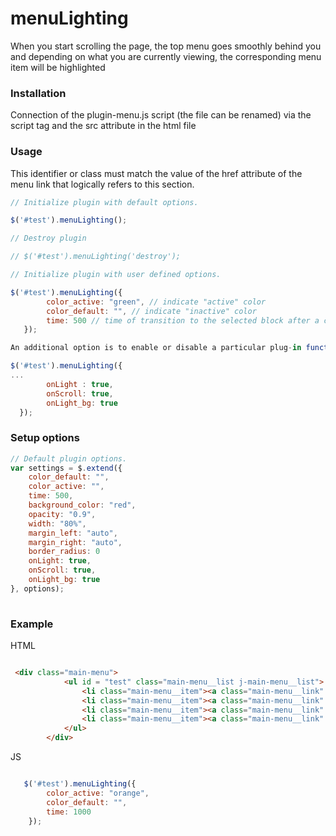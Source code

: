# menuLighting

When you start scrolling the page, the top menu goes smoothly behind you and depending on what you are currently viewing, the corresponding menu item will be highlighted 

### Installation

Connection of the plugin-menu.js script (the file can be renamed) via the script tag and the src attribute in the html file

### Usage


This identifier or class must match the value of the href attribute of the menu link that logically refers to this section.

```js
// Initialize plugin with default options.

$('#test').menuLighting();

// Destroy plugin 

// $('#test').menuLighting('destroy');

// Initialize plugin with user defined options.

$('#test').menuLighting({
    	color_active: "green", // indicate "active" color
    	color_default: "", // indicate "inactive" color
        time: 500 // time of transition to the selected block after a click on the menu link
   });

An additional option is to enable or disable a particular plug-in functionality (by adding true / false). By default, these are the functions onScroll, onClick, onLight_bg:

$('#test').menuLighting({
...
        onLight : true,
        onScroll: true,
        onLight_bg: true
  });
```

### Setup options

```js
// Default plugin options.
var settings = $.extend({
    color_default: "",
    color_active: "",
    time: 500,
    background_color: "red",
    opacity: "0.9",
    width: "80%",
    margin_left: "auto",
    margin_right: "auto",
    border_radius: 0
    onLight: true,
    onScroll: true,
    onLight_bg: true
}, options);
     
```

### Example

HTML

```HTML

 <div class="main-menu">
            <ul id = "test" class="main-menu__list j-main-menu__list">
                <li class="main-menu__item"><a class="main-menu__link" href="#main">Main</a></li>
                <li class="main-menu__item"><a class="main-menu__link" href="#services">Services/a></li>
                <li class="main-menu__item"><a class="main-menu__link" href="#equipment">Equipment</a></li>
                <li class="main-menu__item"><a class="main-menu__link" href="#contacts">Contacts</a></li>
            </ul>
        </div>
```

JS

```js

   $('#test').menuLighting({
    	color_active: "orange",
    	color_default: "",
        time: 1000
    });

```

